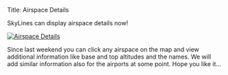 Title: Airspace Details

SkyLines can display airspace details now!

[![Airspace Details]({filename}/images/airspace-details.png)]({filename}/images/airspace-details.png)

Since last weekend you can click any airspace on the map and view additional
information like base and top altitudes and the names. We will add similar
information also for the airports at some point. Hope you like it...
